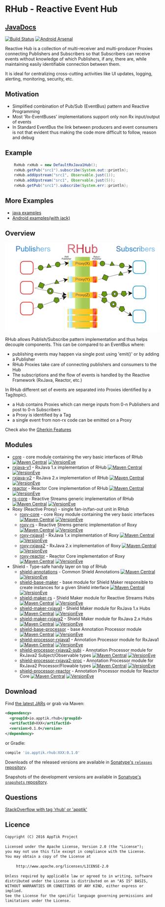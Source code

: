 # RHub - Reactive Event Hub

## [JavaDocs](http://apptik.github.io/RHub/)

[![Build Status](https://travis-ci.org/apptik/RHub.svg?branch=master)](https://travis-ci.org/apptik/RHub)
[![Android Arsenal](https://img.shields.io/badge/Android%20Arsenal-rxHub-green.svg?style=true)](https://android-arsenal.com/details/1/4260)

Reactive Hub is a collection of multi-receiver and multi-producer Proxies connecting Publishers 
and Subscribers so that Subscribers can receive events without knowledge of which Publishers, if 
any, there are, while maintaining easily identifiable connection between them.

It is ideal for centralizing cross-cutting activities like 
UI updates, logging, alerting, monitoring, security, etc.

## Motivation

*   Simplified combination of Pub/Sub (EventBus) pattern and Reactive Programming
*   Most 'Rx-EventBuses' implementations support only non Rx input/output of events
*   In Standard EventBus the link between producers and event consumers is not that evident thus 
making the code more difficult to follow, reason and debug 

## Example

```java
	RxHub rxHub = new DefaultRxJava1Hub();
	rxHub.getPub("src1").subscribe(System.out::println);
	rxHub.addUpstream("src1", Observable.just(1));
	rxHub.addUpstream("src1", Observable.just(5));
	rxHub.getPub("src1").subscribe(System.err::println);
```


## More Examples
* [java examples]
* [Android examples(with jack)]

## Overview

![RHub](https://raw.githubusercontent.com/apptik/rhub/master/img/RHub.png)

RHub allows Publish/Subscribe pattern implementation and thus helps
decouple components. This can be compared to an EventBus where:

*   publishing events may happen via single post using 'emit()' or by adding a Publisher
*   RHub Proxies take care of connecting publishers and consumers to the Hub
*   The subscriptions and the flow of events is handled by the Reactive Framework (RxJava, Reactor, etc.)

In RHub different set of events are separated into Proxies identified by a Tag(topic).

*   a Hub contains Proxies which can merge inputs from 0-n Publishers and post to 0-n Subscribers
*   a Proxy is identified by a Tag
*   a single event from non-rx code can be emitted on a Proxy 

Check also the [Gherkin Features][features]

## Modules
* [core][core] - core module containing the very basic interfaces of RHub
[![Maven Central](https://img.shields.io/maven-central/v/io.apptik.rhub/core.svg?style=flat)](https://maven-badges.herokuapp.com/maven-central/io.apptik.rhub/core)
[![VersionEye](https://www.versioneye.com/java/io.apptik.rhub:core/0.1.0/badge.svg)](https://www.versioneye.com/java/io.apptik.rhub:core/0.1.0)
* [rxjava-v1][rxjava-v1] - RxJava 1.x implementation of RHub
[![Maven Central](https://img.shields.io/maven-central/v/io.apptik.rhub/rxjava-v1.svg?style=flat)](https://maven-badges.herokuapp.com/maven-central/io.apptik.rhub/rxjava-v1)
[![VersionEye](https://www.versioneye.com/java/io.apptik.rhub:rxjava-v1/0.1.0/badge.svg)](https://www.versioneye.com/java/io.apptik.rhub:rxjava-v1/0.1.0)
* [rxjava-v2][rxjava-v2] - RxJava 2.x implementation of RHub
[![Maven Central](https://img.shields.io/maven-central/v/io.apptik.rhub/rxjava-v2.svg?style=flat)](https://maven-badges.herokuapp.com/maven-central/io.apptik.rhub/rxjava-v2)
[![VersionEye](https://www.versioneye.com/java/io.apptik.rhub:rxjava-v2/0.1.0/badge.svg)](https://www.versioneye.com/java/io.apptik.rhub:rxjava-v2/0.1.0)
* [reactor][reactor] - Reactor Core implementation of RHub
[![Maven Central](https://img.shields.io/maven-central/v/io.apptik.rhub/reactor.svg?style=flat)](https://maven-badges.herokuapp.com/maven-central/io.apptik.rhub/reactor)
[![VersionEye](https://www.versioneye.com/java/io.apptik.rhub:reactor/0.1.0/badge.svg)](https://www.versioneye.com/java/io.apptik.rhub:reactor/0.1.0)
* [rs-core][rs-core] - Reactive Streams generic implementation of RHub
[![Maven Central](https://img.shields.io/maven-central/v/io.apptik.rhub/rs-core.svg?style=flat)](https://maven-badges.herokuapp.com/maven-central/io.apptik.rhub/rs-core)
[![VersionEye](https://www.versioneye.com/java/io.apptik.rhub:rs-core/0.1.0/badge.svg)](https://www.versioneye.com/java/io.apptik.rhub:rs-core/0.1.0)
* Roxy (Reactive Proxy) - single fan-in/fan-out unit in RHub
	* [roxy-core][roxy-core] - core Roxy module containing the very basic interfaces
	[![Maven Central](https://img.shields.io/maven-central/v/io.apptik.rhub/roxy-core.svg?style=flat)](https://maven-badges.herokuapp.com/maven-central/io.apptik.rhub/roxy-core)
    [![VersionEye](https://www.versioneye.com/java/io.apptik.rhub:roxy-core/0.1.0/badge.svg)](https://www.versioneye.com/java/io.apptik.rhub:roxy-core/0.1.0)
    * [roxy-rs][roxy-rs] - Reactive Strems generic implementation of Roxy
	[![Maven Central](https://img.shields.io/maven-central/v/io.apptik.rhub/roxy-rs.svg?style=flat)](https://maven-badges.herokuapp.com/maven-central/io.apptik.rhub/roxy-rs)
    [![VersionEye](https://www.versioneye.com/java/io.apptik.rhub:roxy-rs/0.1.0/badge.svg)](https://www.versioneye.com/java/io.apptik.rhub:roxy-rs/0.1.0)
    * [roxy-rxjava1][roxy-rxjava1] - RxJava 1.x implementation of Roxy
	[![Maven Central](https://img.shields.io/maven-central/v/io.apptik.rhub/roxy-rxjava1.svg?style=flat)](https://maven-badges.herokuapp.com/maven-central/io.apptik.rhub/roxy-rxjava1)
    [![VersionEye](https://www.versioneye.com/java/io.apptik.rhub:roxy-rxjava1/0.1.0/badge.svg)](https://www.versioneye.com/java/io.apptik.rhub:roxy-rxjava1/0.1.0)
    * [roxy-rxjava2][roxy-rxjava2] - RxJava 2.x implementation of Roxy
	[![Maven Central](https://img.shields.io/maven-central/v/io.apptik.rhub/roxy-rxjava2.svg?style=flat)](https://maven-badges.herokuapp.com/maven-central/io.apptik.rhub/roxy-rxjava2)
    [![VersionEye](https://www.versioneye.com/java/io.apptik.rhub:roxy-rxjava2/0.1.0/badge.svg)](https://www.versioneye.com/java/io.apptik.rhub:roxy-rxjava2/0.1.0)
    * [roxy-reactor][roxy-reactor] - Reactor Core implementation of Roxy
    [![Maven Central](https://img.shields.io/maven-central/v/io.apptik.rhub/roxy-reactor.svg?style=flat)](https://maven-badges.herokuapp.com/maven-central/io.apptik.rhub/roxy-reactor)
    [![VersionEye](https://www.versioneye.com/java/io.apptik.rhub:roxy-reactor/0.1.0/badge.svg)](https://www.versioneye.com/java/io.apptik.rhub:roxy-reactor/0.1.0)
* Shield - Type-safe handy layer on top of RHub
	* [shield-annotations][shield-annotations] - Common Shield Annotations
	[![Maven Central](https://img.shields.io/maven-central/v/io.apptik.rhub/shield-annotations.svg?style=flat)](https://maven-badges.herokuapp.com/maven-central/io.apptik.rhub/shield-annotations)
    [![VersionEye](https://www.versioneye.com/java/io.apptik.rhub:shield-annotations/0.1.0/badge.svg)](https://www.versioneye.com/java/io.apptik.rhub:shield-annotations/0.1.0)
	* [shield-base-maker][shield-base-maker] - base module for Shield Maker responsible to create instances for a given Shield interface
	[![Maven Central](https://img.shields.io/maven-central/v/io.apptik.rhub/shield-base-maker.svg?style=flat)](https://maven-badges.herokuapp.com/maven-central/io.apptik.rhub/shield-base-maker)
    [![VersionEye](https://www.versioneye.com/java/io.apptik.rhub:shield-base-maker/0.1.0/badge.svg)](https://www.versioneye.com/java/io.apptik.rhub:shield-base-maker/0.1.0)
    * [shield-maker-rs][shield-maker-rs] - Shield Maker module for Reactive Streams Hubs
	[![Maven Central](https://img.shields.io/maven-central/v/io.apptik.rhub/shield-maker-rs.svg?style=flat)](https://maven-badges.herokuapp.com/maven-central/io.apptik.rhub/shield-maker-rs)
    [![VersionEye](https://www.versioneye.com/java/io.apptik.rhub:shield-maker-rs/0.1.0/badge.svg)](https://www.versioneye.com/java/io.apptik.rhub:shield-maker-rs/0.1.0)
    * [shield-maker-rxjava1][shield-maker-rxjava1] - Shield Maker module for RxJava 1.x Hubs
	[![Maven Central](https://img.shields.io/maven-central/v/io.apptik.rhub/shield-maker-rxjava1.svg?style=flat)](https://maven-badges.herokuapp.com/maven-central/io.apptik.rhub/shield-maker-rxjava1)
    [![VersionEye](https://www.versioneye.com/java/io.apptik.rhub:shield-maker-rxjava1/0.1.0/badge.svg)](https://www.versioneye.com/java/io.apptik.rhub:shield-maker-rxjava1/0.1.0)
    * [shield-maker-rxjava2][shield-maker-rxjava2] - Shield Maker module for RxJava 2.x Hubs
	[![Maven Central](https://img.shields.io/maven-central/v/io.apptik.rhub/shield-maker-rxjava2.svg?style=flat)](https://maven-badges.herokuapp.com/maven-central/io.apptik.rhub/shield-maker-rxjava2)
    [![VersionEye](https://www.versioneye.com/java/io.apptik.rhub:shield-maker-rxjava2/0.1.0/badge.svg)](https://www.versioneye.com/java/io.apptik.rhub:shield-maker-rxjava2/0.1.0)
    * [shield-base-processor][shield-base-processor] - base Annotation Processor module
	[![Maven Central](https://img.shields.io/maven-central/v/io.apptik.rhub/shield-base-processor.svg?style=flat)](https://maven-badges.herokuapp.com/maven-central/io.apptik.rhub/shield-base-processor)
    [![VersionEye](https://www.versioneye.com/java/io.apptik.rhub:shield-base-processor/0.1.0/badge.svg)](https://www.versioneye.com/java/io.apptik.rhub:shield-base-processor/0.1.0)
    * [shield-processor-rxjava1][shield-processor-rxjava1] - Annotation Processor module for RxJava1
	[![Maven Central](https://img.shields.io/maven-central/v/io.apptik.rhub/shield-processor-rxjava1.svg?style=flat)](https://maven-badges.herokuapp.com/maven-central/io.apptik.rhub/shield-processor-rxjava1)
    [![VersionEye](https://www.versioneye.com/java/io.apptik.rhub:shield-processor-rxjava1/0.1.0/badge.svg)](https://www.versioneye.com/java/io.apptik.rhub:shield-processor-rxjava1/0.1.0)
    * [shield-processor-rxjava2-subj][shield-processor-rxjava2-subj] - Annotation Processor module for RxJava2 Subject/Observable types
	[![Maven Central](https://img.shields.io/maven-central/v/io.apptik.rhub/shield-processor-rxjava2-subj.svg?style=flat)](https://maven-badges.herokuapp.com/maven-central/io.apptik.rhub/shield-processor-rxjava2-subj)
    [![VersionEye](https://www.versioneye.com/java/io.apptik.rhub:shield-processor-rxjava2-subj/0.1.0/badge.svg)](https://www.versioneye.com/java/io.apptik.rhub:shield-processor-rxjava2-subj/0.1.0)
    * [shield-processor-rxjava2-proc][shield-processor-rxjava2-proc] - Annotation Processor module for RxJava2 Processor/Flowable types
	[![Maven Central](https://img.shields.io/maven-central/v/io.apptik.rhub/shield-processor-rxjava2-proc.svg?style=flat)](https://maven-badges.herokuapp.com/maven-central/io.apptik.rhub/shield-processor-rxjava2-proc)
    [![VersionEye](https://www.versioneye.com/java/io.apptik.rhub:shield-processor-rxjava2-proc/0.1.0/badge.svg)](https://www.versioneye.com/java/io.apptik.rhub:shield-processor-rxjava2-proc/0.1.0)
    * [shield-processor-reactor][shield-processor-reactor] - Annotation Processor module for Reactor Core
    [![Maven Central](https://img.shields.io/maven-central/v/io.apptik.rhub/shield-processor-reactor.svg?style=flat)](https://maven-badges.herokuapp.com/maven-central/io.apptik.rhub/shield-processor-reactor)
    [![VersionEye](https://www.versioneye.com/java/io.apptik.rhub:shield-processor-reactor/0.1.0/badge.svg)](https://www.versioneye.com/java/io.apptik.rhub:shield-processor-reactor/0.1.0)


## Download

Find [the latest JARs][mvn] or grab via Maven:
```xml
<dependency>
  <groupId>io.apptik.rhub</groupId>
  <artifactId>XXX</artifactId>
  <version>0.1.0</version>
</dependency>
```
or Gradle:
```groovy
compile 'io.apptik.rhub:XXX:0.1.0'
```

Downloads of the released versions are available in [Sonatype's `releases` repository][release].

Snapshots of the development versions are available in [Sonatype's `snapshots` repository][snap].


## Questions

[StackOverflow with tag 'rhub' or 'apptik'](http://stackoverflow.com/questions/ask)

## Licence

    Copyright (C) 2016 AppTik Project

    Licensed under the Apache License, Version 2.0 (the "License");
    you may not use this file except in compliance with the License.
    You may obtain a copy of the License at

         http://www.apache.org/licenses/LICENSE-2.0

    Unless required by applicable law or agreed to in writing, software
    distributed under the License is distributed on an "AS IS" BASIS,
    WITHOUT WARRANTIES OR CONDITIONS OF ANY KIND, either express or implied.
    See the License for the specific language governing permissions and
    limitations under the License.


[mvn]: http://search.maven.org/#search|ga|1|io.apptik.rhub.core
 [release]: https://oss.sonatype.org/content/repositories/releases/io/apptik/rhub/core
 [snap]: https://oss.sonatype.org/content/repositories/snapshots/io/apptik/rhub/core
 [features]: https://github.com/apptik/RHub/tree/master/rxjava-v1/src/test/resources/features
 [core]: https://github.com/apptik/RHub/tree/master/core/
 [rxjava-v1]: https://github.com/apptik/RHub/tree/master/rxjava-v1/
 [rxjava-v2]: https://github.com/apptik/RHub/tree/master/rxjava-v2/
 [reactor]: https://github.com/apptik/RHub/tree/master/reactor/
 [rs-core]: https://github.com/apptik/RHub/tree/master/rs-core/
 [roxy-core]: https://github.com/apptik/RHub/tree/master/roxy/roxy-core/
 [roxy-rs]: https://github.com/apptik/RHub/tree/master/roxy/roxy-rs/
 [roxy-rxjava1]: https://github.com/apptik/RHub/tree/master/roxy/roxy-rxjava1/
 [roxy-rxjava2]: https://github.com/apptik/RHub/tree/master/roxy/roxy-rxjava2/
 [roxy-reactor]: https://github.com/apptik/RHub/tree/master/roxy/roxy-reactor/
 [shield-annotations]: https://github.com/apptik/RHub/tree/master/shield/shield-annotations/
 [shield-base-maker]: https://github.com/apptik/RHub/tree/master/shield/shield-base-maker/
 [shield-maker-rs]: https://github.com/apptik/RHub/tree/master/shield/shield-maker-rs/
 [shield-maker-rxjava1]: https://github.com/apptik/RHub/tree/master/shield/shield-maker-rxjava1/
 [shield-maker-rxjava2]: https://github.com/apptik/RHub/tree/master/shield/shield-maker-rxjava2/
 [shield-base-processor]: https://github.com/apptik/RHub/tree/master/shield/shield-base-processor/
 [shield-processor-rxjava1]: https://github.com/apptik/RHub/tree/master/shield/shield-processor-rxjava1/
 [shield-processor-rxjava2-subj]: https://github.com/apptik/RHub/tree/master/shield/shield-processor-rxjava2-subj/
 [shield-processor-rxjava2-proc]: https://github.com/apptik/RHub/tree/master/shield/shield-processor-rxjava2-proc/
 [shield-processor-reactor]: https://github.com/apptik/RHub/tree/master/shield/shield-processor-reactor/
 [java examples]: https://github.com/apptik/RHub/tree/master/example-java/
 [Android examples(with jack)]: https://github.com/apptik/RHub/tree/master/example-app/